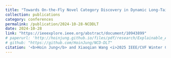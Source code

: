 ```yaml
---
title: "Towards On-the-Fly Novel Category Discovery in Dynamic Long-Tailed Distributions"
collection: publications
category: conferences
permalink: /publication/2024-10-28-NCDDLT
date: 2024-10-28
link: "https://ieeexplore.ieee.org/abstract/document/10943899"
# paperurl: 'http://hoinjung.github.io/files/pdf/research/Explainable_Antenna.pdf'
# github: "https://github.com/HoinJung/NCD-DLT"
citation: '<b>Hoin Jung</b> and Xiaoqian Wang <i>2025 IEEE/CVF Winter Conference on Applications of Computer Vision (WACV 2025)</i>'
---
```

